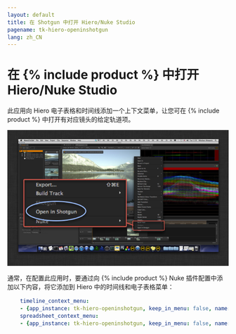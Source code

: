 ```yaml
---
layout: default
title: 在 Shotgun 中打开 Hiero/Nuke Studio
pagename: tk-hiero-openinshotgun
lang: zh_CN
---
```


# 在 {% include product %} 中打开 Hiero/Nuke Studio

此应用向 Hiero 电子表格和时间线添加一个上下文菜单，让您可在 {% include product %} 中打开有对应镜头的给定轨道项。

![open_in_shotgun](../images/apps/hiero-open_in_shotgun.png)

通常，在配置此应用时，要通过向 {% include product %} Nuke 插件配置中添加以下内容，将它添加到 Hiero 中的时间线和电子表格菜单：

```yaml
    timeline_context_menu:
    - {app_instance: tk-hiero-openinshotgun, keep_in_menu: false, name: "Open in {% include product %}", requires_selection: true}
    spreadsheet_context_menu:
    - {app_instance: tk-hiero-openinshotgun, keep_in_menu: false, name: "Open in {% include product %}", requires_selection: true}
```



